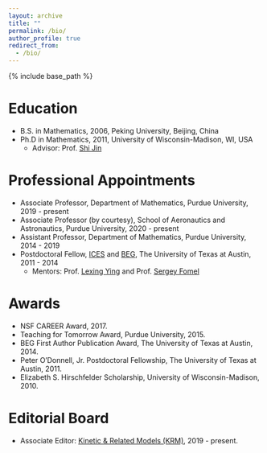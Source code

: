 ```yaml
---
layout: archive
title: ""
permalink: /bio/
author_profile: true
redirect_from:
  - /bio/
---
```


{% include base_path %}

Education
======
* B.S. in Mathematics, 2006, Peking University, Beijing, China
* Ph.D in Mathematics, 2011, University of Wisconsin-Madison, WI, USA
  * Advisor: Prof. [Shi Jin](https://ins.sjtu.edu.cn/faculty/jinshi)

Professional Appointments
======
* Associate Professor, Department of Mathematics, Purdue University, 2019 - present
* Associate Professor (by courtesy), School of Aeronautics and Astronautics, Purdue University, 2020 - present
* Assistant Professor, Department of Mathematics, Purdue University, 2014 - 2019
* Postdoctoral Fellow, [ICES](https://www.oden.utexas.edu) and [BEG](http://www.beg.utexas.edu), The University of Texas at Austin, 2011 - 2014
  * Mentors: Prof. [Lexing Ying](https://web.stanford.edu/~lexing/) and Prof. [Sergey Fomel](http://www.jsg.utexas.edu/researcher/sergey_fomel/)
  
Awards
======
* NSF CAREER Award, 2017.
* Teaching for Tomorrow Award, Purdue University, 2015.
* BEG First Author Publication Award, The University of Texas at Austin, 2014.
* Peter O’Donnell, Jr. Postdoctoral Fellowship, The University of Texas at Austin, 2011.
* Elizabeth S. Hirschfelder Scholarship, University of Wisconsin-Madison, 2010.

Editorial Board
======
* Associate Editor: [Kinetic & Related Models (KRM)](http://www.aimsciences.org/journal/1937-5093), 2019 - present.
